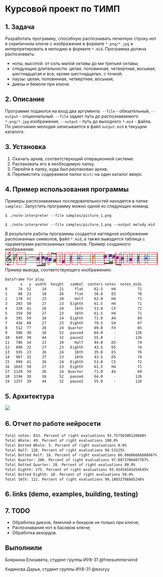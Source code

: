 # Курсовой проект по ТИМП

## 1. Задача
Разработать программу, способную распознавать печатную строку нот в скрипичном ключе с изображения
в формате `*.png/*.jpg` и интерпретировать в мелодию в формате `*.mid`. Программа должна распознавать:
 - ноты, высотой: от соль малой октавы до ми третьей октавы;
 - следующие длительности: целая, половинная, четвертная, восьмая, шестнадцатая и все, кроме шестнадцатых, с точкой;
 - паузы: целая, половинная, четвертная, восьмая;
 - диезы и бемоли при ключе.
 
## 2. Описание
Программе подаются на вход два аргумента: `--file` - обязательный, `--output` - опциональный.
 `--file` задает путь до распознаваемого `*.png/*.jpg` изображения, `--output` - путь до выходного `*.mid` - файла.
 По умолчанию мелодия записывается в файл `output.mid` в текущем каталоге.
 
## 3. Установка
1. Скачать архив, соответствующий операционной системе.
2. Распаковать его в необходимую папку.
3. Перейти в папку, куда был распакован архив.
4. Переместить содержимое папки `dist/` на один каталог вверх.
 
## 4. Пример использования программы
Примеры распознаваемых последовательностей находятся в папке `samples/`. Запустить программу можно одной из следующих команд:
```
$ ./note-interpreter --file samples/picture_1.png
```
```
$ ./note-interpreter --file samples/picture_1.png --output melody.mid
```
В результате работы программы создается наглядное изображение распознанных символов, файл `*.mid`, а также выводится таблица с параметрами распознанных символов. 
Пример созданного изображения:
![res](https://github.com/musicians-programmers/note-interpreter/blob/develop/result.png?raw=true)
Пример вывода, соответствующего изображению:
```
Dataframe for play
       x   y  width  height   symbol  centers notes  notes_midi
0     74  52     14      21     flat     62.5    H4          71
1     88  23     18      26     flat     36.0    E5          76
2    178  52     23      20     Half     62.0    H4          71
3    283  50     27      23   Eighth     61.5    H4          71
4    328  41     26      24     16th     53.0    C5          72
5    359  50     27      23     16th     61.5    H4          71
6    391  59     26      24   Eighth     71.0    A4          69
7    436  68     27      23   Eighth     79.5    G4          67
8    512  77     26      24  Quarter     89.0    F4          65
9    586  38     16      52   pause4     64.0     -         126
10   649  39     44      32   pause2     55.0     -         126
11   786  34     23      20     Half     44.0    D5          74
12   890  32     27      23   Eighth     43.5    D5          74
13   935  23     26      24     16th     35.0    E5          76
14   967  32     27      23     16th     43.5    D5          74
15   999  41     26      24   Eighth     53.0    C5          72
16  1043  50     27      23   Eighth     61.5    H4          71
17  1120  59     26      24  Quarter     71.0    A4          69
18  1194  38     16      52   pause4     64.0     -         126
19  1257  39     44      32   pause2     55.0     -         126
```
## 5. Архитектура
[![](https://mermaid.ink/img/eyJjb2RlIjoiZ3JhcGggVERcbkFb0J_QvtC00LHQvtGAINC80LDRgdGI0YLQsNCx0LAsINC_0L7QuNGB0Log0YjQsNCx0LvQvtC90L3Ri9GFINC40LfQvtCx0YDQsNC20LXQvdC40LldIC0tPiB80YHQv9C40YHQvtC6INCy0YHQtdGFINC90LDQudC00LXQvdC90YvRhSDQvdCwINC60LDRgNGC0LjQvdC60LUg0YHQuNC80LLQvtC70L7QsnwgQlvQntC_0YDQtdC0LiDQutC-0L7RgNC00LjQvdCw0YIg0L3QsNC50LTQtdC90L3Ri9GFINGB0LjQvNCy0L7Qu9C-0LIsINCy0YvQtNC10LvQtdC90LjQtSDQuNGFINC90LAg0LrQsNGA0YLQuNC90LrQtV1cbkIgLS0-IHzRgdC_0LjRgdC-0Log0YHQuNC80LLQvtC70L7QsiArINC60YDQsNGB0LjQstCw0Y8g0LrQsNGA0YLQuNC90LrQsHxDW9Ce0L_RgNC10LQuINCy0YvRgdC-0YLRgyDQvdC-0YIg0Lgg0LfQvdCw0LrQvtCyLCDQt9C90LDRjyDQutC-0L7RgNC00LjQvdCw0YLRiyDQuNGFINGG0LXQvdGC0YDQvtCyINC4INC90L7RgtC90L7Qs9C-INGB0YLQsNC90LBdXG5DIC0tPiB80LfQvdCw0LXQvCwg0LrQsNC60YPRjiDQstGL0YHQvtGC0YMg0L3Rg9C20L3QviDRgdGL0LPRgNCw0YLRjHwgRFvQntC_0YDQtdC0LiDQtNC70LjRgtC10LvRjNC90L7RgdGC0Ywg0L3QvtGC0Ysg0YEg0L_QvtC80L7RidGM0Y4g0L3QtdC50YDQvtC90L3QvtC5INGB0LXRgtC4XVxuRCAtLT4gfNC30L3QsNC10LwsINC60LDQutC40LUg0LTQu9C40YLQtdC70YzQvdC-0YHRgtC4INC90YPQttC90L4g0YHRi9Cz0YDQsNGC0Yx8IEVb0J_RgNC10L7QsdGA0LDQt9GD0LXQvCDQsiAqLm1pZCDQv9C-0LvRg9GH0LXQvdC90YvQuSDRgdC_0LjRgdC-0Log0YHQuNC80LLQvtC70L7QsiDQt9C90LDQutC4ICsg0L3QvtGC0YsgKyDQv9Cw0YPQt9GLXSIsIm1lcm1haWQiOnsidGhlbWUiOiJkZWZhdWx0In0sInVwZGF0ZUVkaXRvciI6ZmFsc2V9)](https://mermaid-js.github.io/mermaid-live-editor/#/edit/eyJjb2RlIjoiZ3JhcGggVERcbkFb0J_QvtC00LHQvtGAINC80LDRgdGI0YLQsNCx0LAsINC_0L7QuNGB0Log0YjQsNCx0LvQvtC90L3Ri9GFINC40LfQvtCx0YDQsNC20LXQvdC40LldIC0tPiB80YHQv9C40YHQvtC6INCy0YHQtdGFINC90LDQudC00LXQvdC90YvRhSDQvdCwINC60LDRgNGC0LjQvdC60LUg0YHQuNC80LLQvtC70L7QsnwgQlvQntC_0YDQtdC0LiDQutC-0L7RgNC00LjQvdCw0YIg0L3QsNC50LTQtdC90L3Ri9GFINGB0LjQvNCy0L7Qu9C-0LIsINCy0YvQtNC10LvQtdC90LjQtSDQuNGFINC90LAg0LrQsNGA0YLQuNC90LrQtV1cbkIgLS0-IHzRgdC_0LjRgdC-0Log0YHQuNC80LLQvtC70L7QsiArINC60YDQsNGB0LjQstCw0Y8g0LrQsNGA0YLQuNC90LrQsHxDW9Ce0L_RgNC10LQuINCy0YvRgdC-0YLRgyDQvdC-0YIg0Lgg0LfQvdCw0LrQvtCyLCDQt9C90LDRjyDQutC-0L7RgNC00LjQvdCw0YLRiyDQuNGFINGG0LXQvdGC0YDQvtCyINC4INC90L7RgtC90L7Qs9C-INGB0YLQsNC90LBdXG5DIC0tPiB80LfQvdCw0LXQvCwg0LrQsNC60YPRjiDQstGL0YHQvtGC0YMg0L3Rg9C20L3QviDRgdGL0LPRgNCw0YLRjHwgRFvQntC_0YDQtdC0LiDQtNC70LjRgtC10LvRjNC90L7RgdGC0Ywg0L3QvtGC0Ysg0YEg0L_QvtC80L7RidGM0Y4g0L3QtdC50YDQvtC90L3QvtC5INGB0LXRgtC4XVxuRCAtLT4gfNC30L3QsNC10LwsINC60LDQutC40LUg0LTQu9C40YLQtdC70YzQvdC-0YHRgtC4INC90YPQttC90L4g0YHRi9Cz0YDQsNGC0Yx8IEVb0J_RgNC10L7QsdGA0LDQt9GD0LXQvCDQsiAqLm1pZCDQv9C-0LvRg9GH0LXQvdC90YvQuSDRgdC_0LjRgdC-0Log0YHQuNC80LLQvtC70L7QsiDQt9C90LDQutC4ICsg0L3QvtGC0YsgKyDQv9Cw0YPQt9GLXSIsIm1lcm1haWQiOnsidGhlbWUiOiJkZWZhdWx0In0sInVwZGF0ZUVkaXRvciI6ZmFsc2V9)

## 6. Отчет по работе нейросети
```
Total notes: 833. Percent of right evaluations 93.75750300120048%
Total Whole: 49. Percent of right evaluations 100.0%
Total Dotted Whole: 5. Percent of right evaluations 0.0%
Total Half: 128. Percent of right evaluations 94.53125%
Total Dotted Half: 18. Percent of right evaluations 66.66666666666667%
Total Quarter: 206. Percent of right evaluations 97.0873786407767%
Total Dotted Quarter: 20. Percent of right evaluations 80.0%
Total Eighth: 275. Percent of right evaluations 93.45454545454545%
Total Dotted Eighth: 10. Percent of right evaluations 50.0%
Total 16th: 122. Percent of right evaluations 99.18032786885246%
```
## 6. links (demo, examples, building, testing)
## 7. TODO
- Обработка диезов, бемолей и бекаров не только при ключе;
- Распознавание нот в басовом ключе;
- Обработка аккордов.

## Выполнили
Бояркина Елизавета, студент группы ИУ8-31 @freesummerwind 

Кидинова Дарья, студент группы ИУ8-31 @ezuryy
